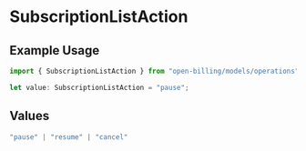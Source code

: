 # SubscriptionListAction

## Example Usage

```typescript
import { SubscriptionListAction } from "open-billing/models/operations";

let value: SubscriptionListAction = "pause";
```

## Values

```typescript
"pause" | "resume" | "cancel"
```